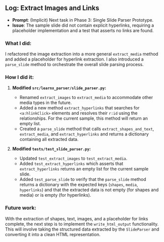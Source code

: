 ## Log: Extract Images and Links

- **Prompt**: (Implicit) Next task in Phase 3: Single Slide Parser Prototype.
- **Issue**: The sample slide did not contain explicit hyperlinks, requiring a placeholder implementation and a test that asserts no links are found.

### What I did:

I refactored the image extraction into a more general `extract_media` method and added a placeholder for hyperlink extraction. I also introduced a `parse_slide` method to orchestrate the overall slide parsing process.

### How I did it:

1.  **Modified `src/learnx_parser/slide_parser.py`:**
    -   Renamed `extract_images` to `extract_media` to accommodate other media types in the future.
    -   Added a new method `extract_hyperlinks` that searches for `<a:hlinkClick>` elements and resolves their `r:id` using the relationships. For the current sample, this method will return an empty list.
    -   Created a `parse_slide` method that calls `extract_shapes_and_text`, `extract_media`, and `extract_hyperlinks` and returns a dictionary containing all extracted data.

2.  **Modified `tests/test_slide_parser.py`:**
    -   Updated `test_extract_images` to `test_extract_media`.
    -   Added `test_extract_hyperlinks` which asserts that `extract_hyperlinks` returns an empty list for the current sample slide.
    -   Added `test_parse_slide` to verify that the `parse_slide` method returns a dictionary with the expected keys (`shapes`, `media`, `hyperlinks`) and that the extracted data is not empty (for shapes and media) or is empty (for hyperlinks).

### Future work:

With the extraction of shapes, text, images, and a placeholder for links complete, the next step is to implement the `write_html_output` functionality. This will involve taking the structured data extracted by the `SlideParser` and converting it into a clean HTML representation.
